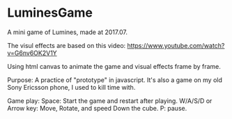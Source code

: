 # LuminesGame
A mini game of Lumines, made at 2017.07.

The visul effects are based on this video:
  https://www.youtube.com/watch?v=G6nv6OK2V1Y
  
Using html canvas to animate the game and visual effects frame by frame.

Purpose:
  A practice of "prototype" in javascript.
  It's also a game on my old Sony Ericsson phone, I used to kill time with.

Game play:
  Space: Start the game and restart after playing.
  W/A/S/D or Arrow key: Move, Rotate, and speed Down the cube.
  P: pause.
